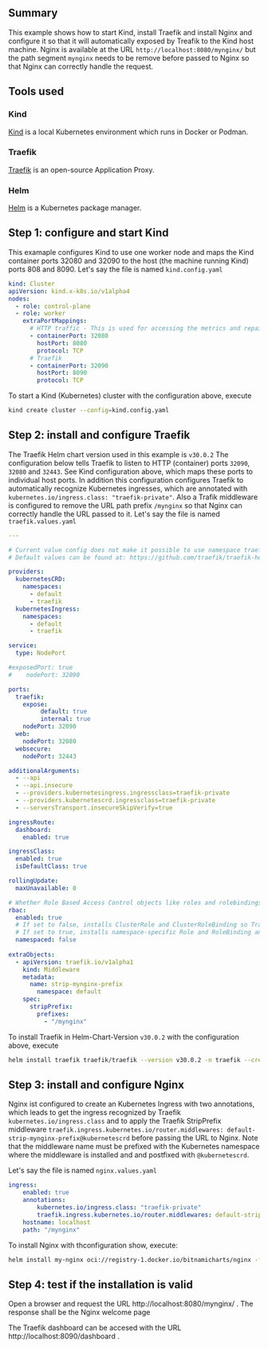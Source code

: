 ## Summary
This example shows how to start Kind, install Traefik and install Nginx and configure it so that it will automatically exposed by Treafik to the Kind host machine. Nginx is available at the URL `http://localhost:8080/mynginx/` but the path segment `mynginx` needs to be remove before passed to Nginx so that Nginx can correctly handle the request.

## Tools used
### Kind
[Kind](https://kind.sigs.k8s.io/) is a local Kubernetes environment which runs in Docker or Podman.

### Traefik
[Traefik](https://doc.traefik.io/traefik/) is an open-source Application Proxy.

### Helm
[Helm](https://helm.sh/) is a Kubernetes package manager.


## Step 1: configure and start Kind
This examaple configures Kind to use one worker node and maps the Kind container ports 32080 and 32090 to the host (the machine running Kind) ports 808 and 8090. Let's say the file is named `kind.config.yaml`
```yaml
kind: Cluster
apiVersion: kind.x-k8s.io/v1alpha4
nodes:
  - role: control-plane
  - role: worker
    extraPortMappings:
      # HTTP traffic - This is used for accessing the metrics and repair user interfaces
      - containerPort: 32080
        hostPort: 8080
        protocol: TCP
      # Traefik
      - containerPort: 32090
        hostPort: 8090
        protocol: TCP
```

To start a Kind (Kubernetes) cluster with the configuration above, execute
```sh
kind create cluster --config=kind.config.yaml
```

## Step 2: install and configure Traefik
The Traefik Helm chart version used in this example is `v30.0.2`
The configuration below tells Traefik to listen to HTTP (container) ports `32090`, `32080` and `32443`. See Kind configuration above, which maps these ports to individual host ports.
In addition this configuration configures Traefik to automatically recognize Kubernetes ingresses, which are annotated with `kubernetes.io/ingress.class: "traefik-private"`. 
Also a Trafik middleware is configured to remove the URL path prefix `/mynginx` so that Nginx can correctly handle the URL passed to it.
Let's say the file is named `traefik.values.yaml`

```yaml
---

# Current value config does not make it possible to use namespace traefik, so it must be specified in helm install
# Default values can be found at: https://github.com/traefik/traefik-helm-chart/blob/master/traefik/values.yaml

providers:
  kubernetesCRD:
    namespaces:
      - default
      - traefik
  kubernetesIngress:
    namespaces:
      - default
      - traefik

service:
  type: NodePort

#exposedPort: true
#    nodePort: 32090

ports:
  traefik:
    expose:
         default: true
         internal: true
    nodePort: 32090
  web:
    nodePort: 32080
  websecure:
    nodePort: 32443

additionalArguments:
  - --api
  - --api.insecure
  - --providers.kubernetesingress.ingressclass=traefik-private
  - --providers.kubernetescrd.ingressclass=traefik-private
  - --serversTransport.insecureSkipVerify=true

ingressRoute:
  dashboard:
    enabled: true

ingressClass:
  enabled: true
  isDefaultClass: true

rollingUpdate:
  maxUnavailable: 0

# Whether Role Based Access Control objects like roles and rolebindings should be created
rbac:
  enabled: true
  # If set to false, installs ClusterRole and ClusterRoleBinding so Traefik can be used across namespaces.
  # If set to true, installs namespace-specific Role and RoleBinding and requires provider configuration be set to that same namespace
  namespaced: false
  
extraObjects:
  - apiVersion: traefik.io/v1alpha1
    kind: Middleware
    metadata:
      name: strip-mynginx-prefix
	    namespace: default
    spec:
      stripPrefix:
        prefixes:
          - "/mynginx"
```

To install Traefik in Helm-Chart-Version `v30.0.2` with the configuration above, execute
```sh
helm install traefik traefik/traefik --version v30.0.2 -n traefik --create-namespace -f traefik.values.yaml  --wait
```

## Step 3: install and configure Nginx
Nginx ist configured to create an Kubernetes Ingress with two annotations, which leads to get the ingress recognized by Traefik `kubernetes.io/ingress.class` and to apply the Traefik StripPrefix middleware `traefik.ingress.kubernetes.io/router.middlewares: default-strip-mynginx-prefix@kubernetescrd` before passing the URL to Nginx. Note that the middleware name must be prefixed with the Kubernetes namespace where the middleware is installed and and postfixed with `@kubernetescrd`.

Let's say the file is named `nginx.values.yaml`
```yaml
ingress:
    enabled: true
    annotations:
        kubernetes.io/ingress.class: "traefik-private"
        traefik.ingress.kubernetes.io/router.middlewares: default-strip-mynginx-prefix@kubernetescrd
    hostname: localhost
    path: "/mynginx"
```

To install Nginx with thconfiguration show, execute:
```sh
helm install my-nginx oci://registry-1.docker.io/bitnamicharts/nginx -f nginx.values.yaml --wait
```

## Step 4: test if the installation is valid
Open a browser and request the URL http://localhost:8080/mynginx/ . The response shall be the Nginx welcome page


The Traefik dashboard can be accesed with the URL http://localhost:8090/dashboard .


